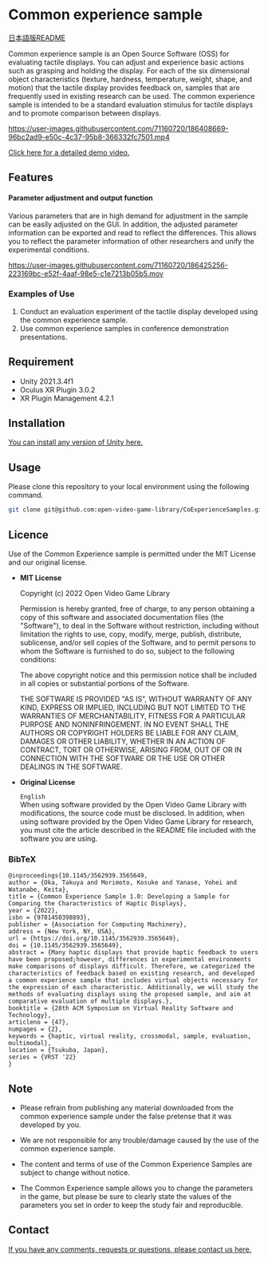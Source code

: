 
# Common experience sample

[日本語版README](https://github.com/open-video-game-library/CommonExperienceSample/blob/main/README.JP.md)


Common experience sample is an Open Source Software (OSS) for evaluating tactile displays. You can adjust and experience basic actions such as grasping and holding the display. For each of the six dimensional object characteristics (texture, hardness, temperature, weight, shape, and motion) that the tactile display provides feedback on, samples that are frequently used in existing research can be used. The common experience sample is intended to be a standard evaluation stimulus for tactile displays and to promote comparison between displays.
 

https://user-images.githubusercontent.com/71160720/186408669-96bc2ad9-e50c-4c37-95b8-366332fc7501.mp4

[Click here for a detailed demo video.](https://www.youtube.com/watch?v=3QshPIVFACQ)



## Features



#### Parameter adjustment and output function
	
Various parameters that are in high demand for adjustment in the sample can be easily adjusted on the GUI. In addition, the adjusted parameter information can be exported and read to reflect the differences. This allows you to reflect the parameter information of other researchers and unify the experimental conditions.


https://user-images.githubusercontent.com/71160720/186425256-223169bc-e52f-4aaf-98e5-c1e7213b05b5.mov		


		

### Examples of Use


1. Conduct an evaluation experiment of the tactile display developed using the common experience sample.
2. Use common experience samples in conference demonstration presentations.

## Requirement

* Unity 2021.3.4f1
* Oculus XR Plugin 3.0.2
* XR Plugin Management 4.2.1

## Installation

[You can install any version of Unity here.](https://unity3d.com/jp/get-unity/download/archive)

## Usage

Please clone this repository to your local environment using the following command.

```bash
git clone git@github.com:open-video-game-library/CoExperienceSamples.git
```


## Licence
Use of the Common Experience sample is permitted under the MIT License and our original license.

- **MIT License**
  
  Copyright (c) 2022 Open Video Game Library

  Permission is hereby granted, free of charge, to any person obtaining a copy
  of this software and associated documentation files (the "Software"), to deal
  in the Software without restriction, including without limitation the rights
  to use, copy, modify, merge, publish, distribute, sublicense, and/or sell
  copies of the Software, and to permit persons to whom the Software is
  furnished to do so, subject to the following conditions:

  The above copyright notice and this permission notice shall be included in all
  copies or substantial portions of the Software.

  THE SOFTWARE IS PROVIDED "AS IS", WITHOUT WARRANTY OF ANY KIND, EXPRESS OR
  IMPLIED, INCLUDING BUT NOT LIMITED TO THE WARRANTIES OF MERCHANTABILITY,
  FITNESS FOR A PARTICULAR PURPOSE AND NONINFRINGEMENT. IN NO EVENT SHALL THE
  AUTHORS OR COPYRIGHT HOLDERS BE LIABLE FOR ANY CLAIM, DAMAGES OR OTHER
  LIABILITY, WHETHER IN AN ACTION OF CONTRACT, TORT OR OTHERWISE, ARISING FROM,
  OUT OF OR IN CONNECTION WITH THE SOFTWARE OR THE USE OR OTHER DEALINGS IN THE
  SOFTWARE.
  
- **Original License**
  
  `English`  
    When using software provided by the Open Video Game Library with modifications, the source code must be disclosed. In addition, when using software provided by the   Open Video Game Library for research, you must cite the article described in the README file included with the software you are using.

### BibTeX
```
@inproceedings{10.1145/3562939.3565649,
author = {Oka, Takuya and Morimoto, Kosuke and Yanase, Yohei and Watanabe, Keita},
title = {Common Experience Sample 1.0: Developing a Sample for Comparing the Characteristics of Haptic Displays},
year = {2022},
isbn = {9781450398893},
publisher = {Association for Computing Machinery},
address = {New York, NY, USA},
url = {https://doi.org/10.1145/3562939.3565649},
doi = {10.1145/3562939.3565649},
abstract = {Many haptic displays that provide haptic feedback to users have been proposed;however, differences in experimental environments make comparisons of displays difficult. Therefore, we categorized the characteristics of feedback based on existing research, and developed a common experience sample that includes virtual objects necessary for the expression of each characteristic. Additionally, we will study the methods of evaluating displays using the proposed sample, and aim at comparative evaluation of multiple displays.},
booktitle = {28th ACM Symposium on Virtual Reality Software and Technology},
articleno = {47},
numpages = {2},
keywords = {haptic, virtual reality, crossmodal, sample, evaluation, multimodal},
location = {Tsukuba, Japan},
series = {VRST '22}
}
```

## Note

-  Please refrain from publishing any material downloaded from the common experience sample under the false pretense that it was developed by you.

-  We are not responsible for any trouble/damage caused by the use of the common experience sample.

-  The content and terms of use of the Common Experience Samples are subject to change without notice.

-  The Common Experience sample allows you to change the parameters in the game, but please be sure to clearly state the values of the parameters you set in order to keep the study fair and reproducible.

## Contact

[If you have any comments, requests or questions, please contact us here.](https://open-video-game-library.github.io/info/contact/)

